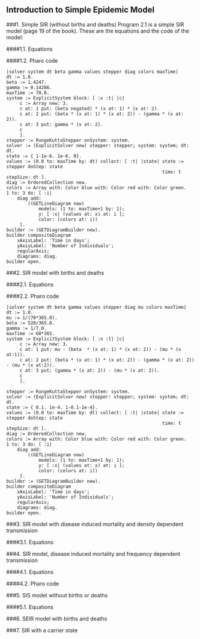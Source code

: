 

## Introduction to Simple Epidemic Model
<a name=" Introduction to Simple Epidemic Model"></a>


###1\.  Simple SIR \(without births and deaths\)
<a name=" Simple SIR (without births and deaths)"></a>
Program 2\.1 is a simple SIR model \(page 19 of the book\)\. These are the equations and the code of the model:



####1\.1\.  Equations
<a name=" Equations"></a>



####1\.2\.  Pharo code
<a name=" Pharo code"></a>

```smalltalk
|solver system dt beta gamma values stepper diag colors maxTime|
dt := 1.0.
beta := 1.4247.
gamma := 0.14286.
maxTime := 70.0.
system := ExplicitSystem block: [ :x :t| |c|
     c := Array new: 3.
     c at: 1 put: (beta negated) * (x at: 1) * (x at: 2).
     c at: 2 put: (beta * (x at: 1) * (x at: 2)) - (gamma * (x at: 2)).
     c at: 3 put: gamma * (x at: 2).
     c
     ].
stepper := RungeKuttaStepper onSystem: system.
solver := (ExplicitSolver new) stepper: stepper; system: system; dt: dt.
state := { 1-1e-6. 1e-6. 0}.
values := (0.0 to: maxTime by: dt) collect: [ :t| |state| state := stepper doStep: state
                                                          time: t stepSize: dt ].
diag := OrderedCollection new.
colors := Array with: Color blue with: Color red with: Color green.
1 to: 3 do: [ :i|
    diag add:
        ((GETLineDiagram new)
            models: (1 to: maxTime+1 by: 1);
            y: [ :x| (values at: x) at: i ];
            color: (colors at: i))
     ].
builder := (GETDiagramBuilder new).
builder compositeDiagram
    xAxisLabel: 'Time in days';
    yAxisLabel: 'Number of Individuals';
    regularAxis;
    diagrams: diag.
builder open.
```





###2\.  SIR model with births and deaths
<a name=" SIR model with births and deaths"></a>

####2\.1\.  Equations
<a name=" Equations"></a>



####2\.2\.  Pharo code
<a name=" Pharo code"></a>

```smalltalk
|solver system dt beta gamma values stepper diag mu colors maxTime|
dt := 1.0.
mu := 1/(70*365.0).
beta := 520/365.0.
gamma := 1/7.0.
maxTime := 60*365.
system := ExplicitSystem block: [ :x :t| |c|
     c := Array new: 3.
     c at: 1 put: mu - (beta  * (x at: 1) * (x at: 2)) - (mu * (x at:1)).
     c at: 2 put: (beta * (x at: 1) * (x at: 2)) - (gamma * (x at: 2)) - (mu * (x at:2)).
     c at: 3 put: (gamma * (x at: 2)) - (mu * (x at: 2)).
     c
     ].

stepper := RungeKuttaStepper onSystem: system.
solver := (ExplicitSolver new) stepper: stepper; system: system; dt: dt.
state := { 0.1. 1e-4. 1-0.1-1e-4}.
values := (0.0 to: maxTime by: dt) collect: [ :t| |state| state := stepper doStep: state
                                                          time: t stepSize: dt ].
diag := OrderedCollection new.
colors := Array with: Color blue with: Color red with: Color green.
1 to: 3 do: [ :i|
    diag add:
        ((GETLineDiagram new)
            models: (1 to: maxTime+1 by: 1);
            y: [ :x| (values at: x) at: i ];
            color: (colors at: i))
     ].
builder := (GETDiagramBuilder new).
builder compositeDiagram
    xAxisLabel: 'Time in days';
    yAxisLabel: 'Number of Individuals';
    regularAxis;
    diagrams: diag.
builder open.
```





###3\.  SIR model with disease induced mortality and density dependent transmission
<a name=" SIR model with disease induced mortality and density dependent transmission"></a>

####3\.1\.  Equations
<a name=" Equations"></a>



###4\.  SIR model, disease induced mortality and frequency dependent transmission
<a name=" SIR model, disease induced mortality and frequency dependent transmission"></a>

####4\.1\.  Equations
<a name=" Equations"></a>


####4\.2\.  Pharo code
<a name=" Pharo code"></a>


###5\.  SIS model without births or deaths
<a name=" SIS model without births or deaths"></a>

####5\.1\. Equations
<a name="Equations"></a>



###6\.  SEIR model with births and deaths
<a name=" SEIR model with births and deaths"></a>

###7\.  SIR with a carrier state
<a name=" SIR with a carrier state"></a>